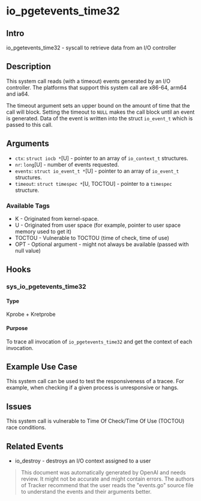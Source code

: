 
# io_pgetevents_time32

## Intro
io_pgetevents_time32 - syscall to retrieve data from an I/O controller

## Description
This system call reads (with a timeout) events generated by an I/O
controller. The platforms that support this system call are x86-64, 
arm64 and ia64. 

The timeout argument sets an upper bound on the amount of time
that the call will block. Setting the timeout to `NULL` makes the
call block until an event is generated. Data of the event is written 
into the struct `io_event_t` which is passed to this call.

## Arguments
* `ctx`: `struct iocb *`[U] - pointer to an array of  `io_context_t` structures. 
* `nr`: `long`[U] - number of events requested.
* `events`: `struct io_event_t *`[U] - pointer to an array of `io_event_t` structures.
* `timeout`: `struct timespec *`[U, TOCTOU] - pointer to a `timespec` structure.
  
### Available Tags
* K - Originated from kernel-space.
* U - Originated from user space (for example, pointer to user space memory used to get it)
* TOCTOU - Vulnerable to TOCTOU (time of check, time of use)
* OPT - Optional argument - might not always be available (passed with null value)

## Hooks
### sys_io_pgetevents_time32
#### Type
Kprobe + Kretprobe
#### Purpose
To trace all invocation of `io_pgetevents_time32` and get the context of each invocation.

## Example Use Case
This system call can be used to test the responsiveness of a tracee. For example, when checking if a given process is unresponsive or hangs.

## Issues
This system call is vulnerable to Time Of Check/Time Of Use (TOCTOU) race conditions. 

## Related Events
* io_destroy - destroys an I/O context assigned to a user

> This document was automatically generated by OpenAI and needs review. It might
> not be accurate and might contain errors. The authors of Tracker recommend that
> the user reads the "events.go" source file to understand the events and their
> arguments better.
